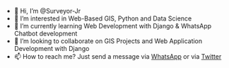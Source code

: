 - 👋 Hi, I’m @Surveyor-Jr
- 👀 I’m interested in Web-Based GIS, Python and Data Science
- 🌱 I’m currently learning Web Development with Django & WhatsApp Chatbot development
- 💞️ I’m looking to collaborate on GIS Projects and Web Application Development with Django
- 📫 How to reach me? Just send a message via [WhatsApp](https://wa.me/263776887606) or via [Twitter](https://twitter.com/surveyor_jr/)

<!---
Surveyor-Jr/Surveyor-Jr is a ✨ special ✨ repository because its `README.md` (this file) appears on your GitHub profile.
You can click the Preview link to take a look at your changes.
--->
